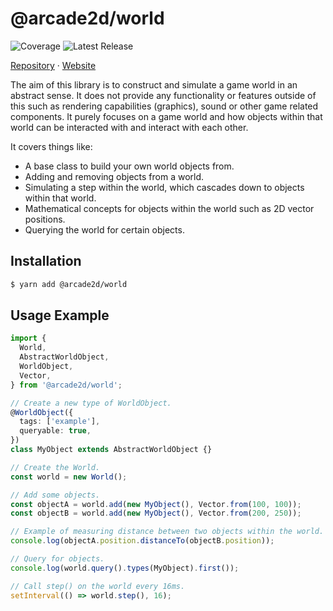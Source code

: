 # @arcade2d/world

![Coverage](https://gitlab.com/arcade2d/world/badges/master/coverage.svg?key_text=Coverage) ![Latest Release](https://gitlab.com/arcade2d/world/-/badges/release.svg)

[Repository](https://gitlab.com/arcade2d/world) &middot; [Website](https://arcade2d.com)

The aim of this library is to construct and simulate a game world in an abstract sense. It does not provide any functionality or features outside of this such as rendering capabilities (graphics), sound or other game related components. It purely focuses on a game world and how objects within that world can be interacted with and interact with each other.

It covers things like:

- A base class to build your own world objects from.
- Adding and removing objects from a world.
- Simulating a step within the world, which cascades down to objects within that world.
- Mathematical concepts for objects within the world such as 2D vector positions.
- Querying the world for certain objects.

## Installation

```bash
$ yarn add @arcade2d/world
```

## Usage Example

```typescript
import {
  World,
  AbstractWorldObject,
  WorldObject,
  Vector,
} from '@arcade2d/world';

// Create a new type of WorldObject.
@WorldObject({
  tags: ['example'],
  queryable: true,
})
class MyObject extends AbstractWorldObject {}

// Create the World.
const world = new World();

// Add some objects.
const objectA = world.add(new MyObject(), Vector.from(100, 100));
const objectB = world.add(new MyObject(), Vector.from(200, 250));

// Example of measuring distance between two objects within the world.
console.log(objectA.position.distanceTo(objectB.position));

// Query for objects.
console.log(world.query().types(MyObject).first());

// Call step() on the world every 16ms.
setInterval(() => world.step(), 16);
```

